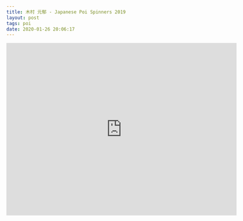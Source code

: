 ```yaml
---
title: 木村 元郁 - Japanese Poi Spinners 2019
layout: post
tags: poi
date: 2020-01-26 20:06:17
---
```

<iframe width="603" height="452" src="https://www.youtube.com/embed/DK__H26eL-Q" frameborder="0" allowfullscreen="true"></iframe>
